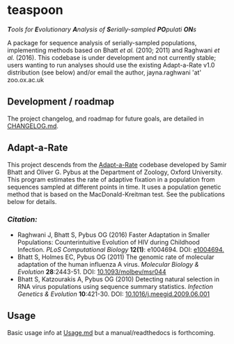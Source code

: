# teaspoon
***T**ools for **E**volutionary **A**nalysis of **S**erially-sampled **PO**pulati **ON**s*

A package for sequence analysis of serially-sampled populations, implementing methods based on Bhatt *et al.* (2010; 2011) and Raghwani *et al.* (2016). This codebase is under development and not currently stable; users wanting to run analyses should use the existing Adapt-a-Rate v1.0 distribution (see below) and/or email the author, jayna.raghwani 'at' zoo.ox.ac.uk

## Development / roadmap

The project changelog, and roadmap for future goals, are detailed in [CHANGELOG.md](CHANGELOG.md).

## Adapt-a-Rate

This project descends from the [Adapt-a-Rate](http://evolve.zoo.ox.ac.uk/Evolve/AdaptARate.html) codebase developed by Samir Bhatt and Oliver G. Pybus at the Department of Zoology, Oxford University.
This program estimates the rate of adaptive fixation in a population from sequences sampled at different points in time. It uses a population genetic method that is based on the MacDonald-Kreitman test. See the publications below for details.

### *Citation:*

- Raghwani J, Bhatt S, Pybus OG (2016) Faster Adaptation in Smaller Populations: Counterintuitive Evolution of HIV during Childhood Infection. *PLoS Computational Biology* **12(1)**: e1004694. DOI: [e1004694.](https://doi.org/10.1371/journal.pcbi.1004694)
- Bhatt S, Holmes EC, Pybus OG (2011) The genomic rate of molecular adaptation of the human influenza A virus. *Molecular Biology & Evolution* **28**:2443-51. DOI: [10.1093/molbev/msr044](http://dx.doi.org/10.1093/molbev/msr044)
- Bhatt S, Katzourakis A, Pybus OG (2010) Detecting natural selection in RNA virus populations using sequence summary statistics. *Infection Genetics & Evolution* **10**:421-30. DOI: [10.1016/j.meegid.2009.06.001](http://dx.doi.org/10.1016/j.meegid.2009.06.001)

## Usage

Basic usage info at [Usage.md](https://github.com/jnarag/teaspoon/blob/master/Usage.md) but a manual/readthedocs is forthcoming.
